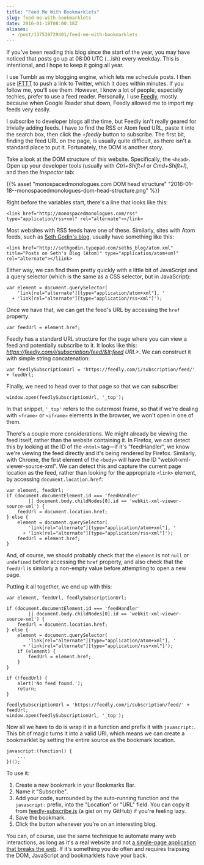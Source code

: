 ```yaml
---
title: "Feed Me With Bookmarklets"
slug: feed-me-with-bookmarklets
date: 2016-01-18T08:00:18Z
aliases:
  - /post/137539729401/feed-me-with-bookmarklets
---
```


If you've been reading this blog since the start of the year, you may have noticed that posts go up at 08:00 UTC (…ish) every weekday. This is intentional, and I hope to keep it going all year.

I use Tumblr as my blogging engine, which lets me schedule posts. I then use [IFTTT][] to push a link to Twitter, which it does within minutes. If you follow me, you'll see them. However, I know a lot of people, especially techies, prefer to use a feed reader. Personally, I use [Feedly][], mostly because when Google Reader shut down, Feedly allowed me to import my feeds very easily.

<!--more-->

I subscribe to developer blogs all the time, but Feedly isn't really geared for trivially adding feeds. I have to find the RSS or Atom feed URL, paste it into the search box, then click the _+feedly_ button to subscribe. The first bit, finding the feed URL on the page, is usually quite difficult, as there isn't a standard place to put it. Fortunately, the DOM is another story.

Take a look at the DOM structure of this website. Specifically, the `<head>`. Open up your developer tools (usually with _Ctrl+Shift+I_ or _Cmd+Shift+I_), and then the _Inspector_ tab:

{{% asset "monospacedmonologues.com DOM head structure" "2016-01-18--monospacedmonologues-dom-head-structure.png" %}}

Right before the variables start, there's a line that looks like this:

    <link href="http://monospacedmonologues.com/rss" type="application/rss+xml" rel="alternate"></link>

Most websites with RSS feeds have one of these. Similarly, sites with Atom feeds, such as [Seth Godin's blog][seth's blog], usually have something like this:

    <link href="http://sethgodin.typepad.com/seths_blog/atom.xml" title="Posts on Seth's Blog (Atom)" type="application/atom+xml" rel="alternate"></liink>

Either way, we can find them pretty quickly with a little bit of JavaScript and a query selector (which is the same as a CSS selector, but in JavaScript):

    var element = document.querySelector(
        'link[rel="alternate"][type="application/atom+xml"], '
      + 'link[rel="alternate"][type="application/rss+xml"]');

Once we have that, we can get the feed's URL by accessing the `href` property:

    var feedUrl = element.href;

Feedly has a standard URL structure for the page where you can view a feed and potentially subscribe to it. It looks like this: _https://feedly.com/i/subscription/feed/&lt;feed URL&gt;_. We can construct it with simple string concatenation:

    var feedlySubscriptionUrl = 'https://feedly.com/i/subscription/feed/' + feedUrl;

Finally, we need to head over to that page so that we can subscribe:

    window.open(feedlySubscriptionUrl, '_top');

In that snippet, `'_top'` refers to the outermost frame, so that if we're dealing with `<frame>` or `<iframe>` elements in the browser, we won't open in one of them.

There's a couple more considerations. We might already be viewing the feed itself, rather than the website containing it. In Firefox, we can detect this by looking at the ID of the `<html>` tag—if it's "feedHandler", we know we're viewing the feed directly and it's being rendered by Firefox. Similarly, with Chrome, the first element of the `<body>` will have the ID "webkit-xml-viewer-source-xml". We can detect this and capture the current page location as the feed, rather than looking for the appropriate `<link>` element, by accessing `document.location.href`:

    var element, feedUrl;
    if (document.documentElement.id === 'feedHandler'
            || document.body.childNodes[0].id == 'webkit-xml-viewer-source-xml') {
        feedUrl = document.location.href;
    } else {
        element = document.querySelector(
            'link[rel="alternate"][type="application/atom+xml"], '
          + 'link[rel="alternate"][type="application/rss+xml"]');
        feedUrl = element.href;
    }

And, of course, we should probably check that the `element` is not `null` or `undefined` before accessing the `href` property, and also check that the `feedUrl` is similarly a non-empty value before attempting to open a new page.

Putting it all together, we end up with this:

    var element, feedUrl, feedlySubscriptionUrl;

    if (document.documentElement.id === 'feedHandler'
            || document.body.childNodes[0].id == 'webkit-xml-viewer-source-xml') {
        feedUrl = document.location.href;
    } else {
        element = document.querySelector(
            'link[rel="alternate"][type="application/atom+xml"], '
          + 'link[rel="alternate"][type="application/rss+xml"]');
        if (element) {
            feedUrl = element.href;
        }
    }

    if (!feedUrl) {
        alert('No feed found.');
        return;
    }

    feedlySubscriptionUrl = 'https://feedly.com/i/subscription/feed/' + feedUrl;
    window.open(feedlySubscriptionUrl, '_top');

Now all we have to do is wrap it in a function and prefix it with `javascript:`. This bit of magic turns it into a valid URI, which means we can create a bookmarklet by setting the entire source as the bookmark location.

    javascript:(function() {
        ...
    })();

To use it:

1. Create a new bookmark in your Bookmarks Bar.
2. Name it "Subscribe".
3. Add your code, surrounded by the auto-running function and the `javascript:` prefix, into the "Location" or "URL" field. You can copy it from [feedly-subscribe.js][] (a gist on my GitHub) if you're feeling lazy.
4. Save the bookmark.
5. Click the button whenever you're on an interesting blog.

You can, of course, use the same technique to automate many web interactions, as long as it's a real website and not [a single-page application that breaks the web][why i hate your single page app]. If it's something you do often and requires traipsing the DOM, JavaScript and bookmarklets have your back.

[feedly]: https://feedly.com/
[ifttt]: https://ifttt.com/
[seth's blog]: http://sethgodin.typepad.com/
[feedly-subscribe.js]: https://gist.github.com/SamirTalwar/6730180
[why i hate your single page app]: https://medium.com/@stilkov/why-i-hate-your-single-page-app-f08bb4ff9134
